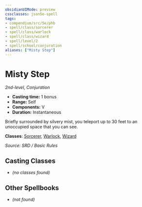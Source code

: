 ```yaml
---
obsidianUIMode: preview
cssclasses: json5e-spell
tags:
- compendium/src/5e/phb
- spell/class/sorcerer
- spell/class/warlock
- spell/class/wizard
- spell/level/2
- spell/school/conjuration
aliases: ["Misty Step"]
---
```

# Misty Step
*2nd-level, Conjuration*  

- **Casting time:** 1 bonus
- **Range:** Self
- **Components:** V
- **Duration:** Instantaneous

Briefly surrounded by silvery mist, you teleport up to 30 feet to an unoccupied space that you can see.

**Classes**: [Sorcerer](compendium/classes/sorcerer.md), [Warlock](compendium/classes/warlock.md), [Wizard](compendium/classes/wizard.md)

*Source: SRD / Basic Rules*

## Casting Classes
- *(no classes found)*

## Other Spellbooks
- *(not found)*
